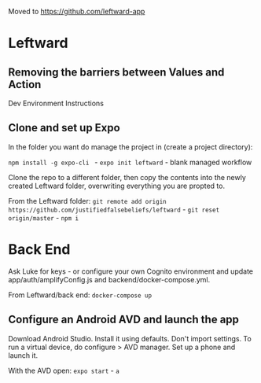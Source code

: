 Moved to https://github.com/leftward-app


# Leftward

## Removing the barriers between Values and Action

Dev Environment Instructions

## Clone and set up Expo

In the folder you want do manage the project in (create a project directory):

`npm install -g expo-cli ` - `expo init leftward` - blank managed workflow

Clone the repo to a different folder, then copy the contents into the newly created Leftward folder, overwriting everything you are propted to.

From the Leftward folder: `git remote add origin https://github.com/justifiedfalsebeliefs/leftward` - `git reset origin/master` - `npm i`

# Back End

Ask Luke for keys - or configure your own Cognito environment and update app/auth/amplifyConfig.js and backend/docker-compose.yml.

From Leftward/back end: `docker-compose up`

## Configure an Android AVD and launch the app

Download Android Studio. Install it using defaults. Don't import settings.
To run a virtual device, do configure > AVD manager. Set up a phone and launch it.

With the AVD open: `expo start` - `a`
